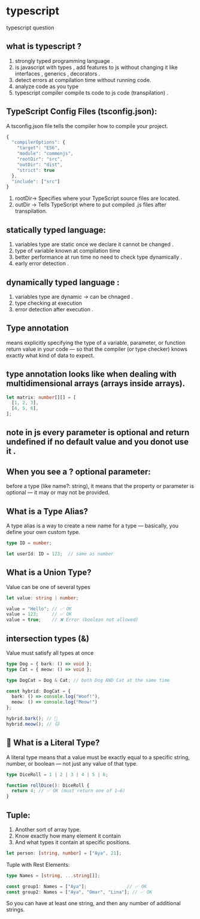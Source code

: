 # typescript
typescript question

## what is typescript ?
1) strongly typed programming language .
2) is javascript with types , add features to js without changing it like interfaces , generics , decorators .
3) detect errors at compilation time without running code.
4) analyze code as you type
5) typescript compiler compile ts code to js code (transpilation) .

## TypeScript Config Files (tsconfig.json):
A tsconfig.json file tells the compiler how to compile your project.
```ts
{
  "compilerOptions": {
    "target": "ES6",
    "module": "commonjs",
    "rootDir": "src",
    "outDir": "dist",
    "strict": true
  },
  "include": ["src"]
}
```
1) rootDir-> Specifies where your TypeScript source files are located.
2) outDir -> Tells TypeScript where to put compiled .js files after transpilation.

## statically typed language:
1) variables type are static once we declare it cannot be changed .
2) type of variable known at compilation time
3) better performance at run time no need to check type dynamically .
4) early error detection .

## dynamically typed language :
1) variables type are dynamic -> can be chnaged .
2) type checking at execution
3) error detection after execution .

## Type annotation
means explicitly specifying the type of a variable, parameter, or function return value in your code — so that the compiler (or type checker) knows exactly what kind of data to expect.

## type annotation looks like when dealing with multidimensional arrays (arrays inside arrays).
```ts
let matrix: number[][] = [
  [1, 2, 3],
  [4, 5, 6],
];
```

## note in js every parameter is optional and return undefined if  no default value and you donot use it .

## When you see a ?  optional parameter: 
before a type (like name?: string), it means that the property or parameter is optional — it may or may not be provided.

## What is a Type Alias?
A type alias is a way to create a new name for a type — basically, you define your own custom type.
```ts
type ID = number;

let userId: ID = 123;  // same as number
```

## What is a Union Type?
Value can be one of several types
```ts
let value: string | number;

value = "Hello"; // ✅ OK
value = 123;     // ✅ OK
value = true;    // ❌ Error (boolean not allowed)
```
## intersection types (&) 
Value must satisfy all types at once
```ts
type Dog = { bark: () => void };
type Cat = { meow: () => void };

type DogCat = Dog & Cat; // both Dog AND Cat at the same time

const hybrid: DogCat = {
  bark: () => console.log("Woof!"),
  meow: () => console.log("Meow!")
};

hybrid.bark(); // 🐶
hybrid.meow(); // 🐱
```

## 🧠 What is a Literal Type? 
A literal type means that a value must be exactly equal to a specific string, number, or boolean — not just any value of that type.
```ts
type DiceRoll = 1 | 2 | 3 | 4 | 5 | 6;

function rollDice(): DiceRoll {
  return 4; // ✅ OK (must return one of 1–6)
}
```
## Tuple:
1) Another sort of array type.
2) Know exactly how many element it contain
3) And what types it contain at specific positions.
```ts
let person: [string, number] = ["Aya", 21];
```
Tuple with Rest Elements:
```ts
type Names = [string, ...string[]];

const group1: Names = ["Aya"];               // ✅ OK
const group2: Names = ["Aya", "Omar", "Lina"]; // ✅ OK
```
So you can have at least one string, and then any number of additional strings.
